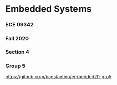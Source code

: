 # Embedded Systems
### ECE 09342
### Fall 2020
### Section 4
### Group 5


https://github.com/bcostantino/embedded20-grp5
